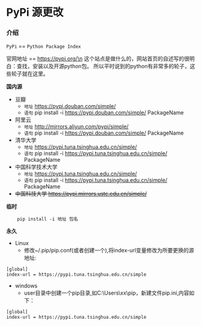 # PyPi 源更改

### 介绍
``PyPi`` == ``Python Package Index``

官网地址 == https://pypi.org/\n
这个站点是做什么的，网站首页的自述写的很明白：查找，安装以及开源python包。
所以平时说到的python有非常多的轮子，这些轮子就在这里。

**国内源**

+ 豆瓣
    + ``地址`` https://pypi.douban.com/simple/ 
    + ``语句`` pip install -i  https://pypi.douban.com/simple/ PackageName
+ 阿里云 
    + ``地址`` http://mirrors.aliyun.com/pypi/simple/
    + ``语句`` pip install -i  https://pypi.douban.com/simple/ PackageName
+ 清华大学 
    + ``地址`` https://pypi.tuna.tsinghua.edu.cn/simple/
    + ``语句`` pip install -i  https://pypi.tuna.tsinghua.edu.cn/simple/ PackageName
+ 中国科学技术大学 
    + ``地址`` https://pypi.tuna.tsinghua.edu.cn/simple/
    + ``语句`` pip install -i  https://pypi.tuna.tsinghua.edu.cn/simple/ PackageName
 + ~~中国科技大学 https://pypi.mirrors.ustc.edu.cn/simple/~~

**临时**
```Shell
    pip install -i 地址 包名
```
    
**永久**
+ Linux
    + 修改~/.pip/pip.conf(或者创建一个),将index-url变量修改为所要更换的源地址:

```Shell
[global]
index-url = https://pypi.tuna.tsinghua.edu.cn/simple
```

+ windows
    + user目录中创建一个pip目录,如C:\Users\xx\pip，新建文件pip.ini,内容如下：
    
```Shell
[global]
index-url = https://pypi.tuna.tsinghua.edu.cn/simple
```

 



